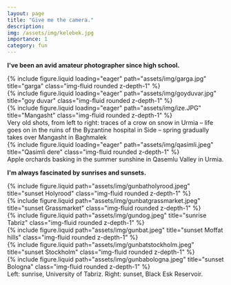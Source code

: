 ```yaml
---
layout: page
title: "Give me the camera."
description: 
img: /assets/img/kelebek.jpg
importance: 1
category: fun
---
```


**I've been an avid amateur photographer since high school.**

<div class="row">
    <div class="col-sm mt-3 mt-md-0">
        {% include figure.liquid loading="eager" path="assets/img/garga.jpg" title="garga" class="img-fluid rounded z-depth-1" %}
    </div>
    <div class="col-sm mt-3 mt-md-0">
        {% include figure.liquid loading="eager" path="assets/img/goyduvar.jpg" title="goy duvar" class="img-fluid rounded z-depth-1" %}
    </div>
    <div class="col-sm mt-3 mt-md-0">
        {% include figure.liquid loading="eager" path="assets/img/ize.JPG" title="Mangasht" class="img-fluid rounded z-depth-1" %}
    </div>
</div>
<div class="caption">
    Very old shots, from left to right: traces of a crow on snow in Urmia – life goes on in the ruins of the Byzantine hospital in Side – spring gradually takes over Mangasht in Baghmalek
</div>
<div class="row">
    <div class="col-sm mt-3 mt-md-0">
        {% include figure.liquid loading="eager" path="assets/img/qasimli.jpeg" title="Qasimli dere" class="img-fluid rounded z-depth-1" %}
    </div>
</div>
<div class="caption">
    Apple orchards basking in the summer sunshine in Qasemlu Valley in Urmia.
</div>

**I'm always fascinated by sunrises and sunsets.**

<div class="row justify-content-sm-center">
    <div class="col-sm-6 mt-3 mt-md-0">
        {% include figure.liquid path="assets/img/gunbatholyrood.jpeg" title="sunset Holyrood" class="img-fluid rounded z-depth-1" %}
    </div>
    <div class="col-sm-6 mt-3 mt-md-0">
        {% include figure.liquid path="assets/img/gunbatgrassmarket.jpeg" title="sunset Grassmarket" class="img-fluid rounded z-depth-1" %}
    </div>
</div>
<div class="row justify-content-sm-center">
    <div class="col-sm-6 mt-3 mt-md-0">
        {% include figure.liquid path="assets/img/gundog.jpeg" title="sunrise Tabriz" class="img-fluid rounded z-depth-1" %}
    </div>
    <div class="col-sm-6 mt-3 mt-md-0">
        {% include figure.liquid path="assets/img/gunbat.jpeg" title="sunset Moffat hills" class="img-fluid rounded z-depth-1" %}
    </div>
</div>
<div class="row justify-content-sm-center">
    <div class="col-sm-6 mt-3 mt-md-0">
        {% include figure.liquid path="assets/img/gunbatstockholm.jpeg" title="sunset Stockholm" class="img-fluid rounded z-depth-1" %}
    </div>
    <div class="col-sm-6 mt-3 mt-md-0">
        {% include figure.liquid path="assets/img/gunbabologna.jpeg" title="sunset Bologna" class="img-fluid rounded z-depth-1" %}
    </div>
</div>
<div class="caption">
    Left: sunrise, University of Tabriz. Right: sunset, Black Esk Reservoir.
</div>


